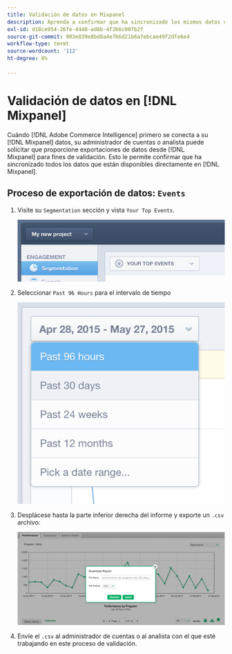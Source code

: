 ```yaml
---
title: Validación de datos en Mixpanel
description: Aprenda a confirmar que ha sincronizado los mismos datos que están disponibles directamente en Mixpanel.
exl-id: d18ce954-26fe-4440-ad8b-4f266c007b2f
source-git-commit: 903e839e8bd8a4e7b6d21b6a7ebcae49f2dfe6e4
workflow-type: tm+mt
source-wordcount: '112'
ht-degree: 0%

---
```


# Validación de datos en [!DNL Mixpanel]

Cuándo [!DNL Adobe Commerce Intelligence] primero se conecta a su [!DNL Mixpanel] datos, su administrador de cuentas o analista puede solicitar que proporcione exportaciones de datos desde [!DNL Mixpanel] para fines de validación. Esto le permite confirmar que ha sincronizado todos los datos que están disponibles directamente en [!DNL Mixpanel].

## Proceso de exportación de datos: `Events`

1. Visite su `Segmentation` sección y vista `Your Top Events`.

   ![](../../../assets/your-top-events.png)

1. Seleccionar `Past 96 Hours` para el intervalo de tiempo

   ![](../../../assets/past-96-hours.png)

1. Desplácese hasta la parte inferior derecha del informe y exporte un `.csv` archivo:

   ![](../../../assets/export-csv-mixpanel.png)

1. Envíe el `.csv` al administrador de cuentas o al analista con el que esté trabajando en este proceso de validación.
